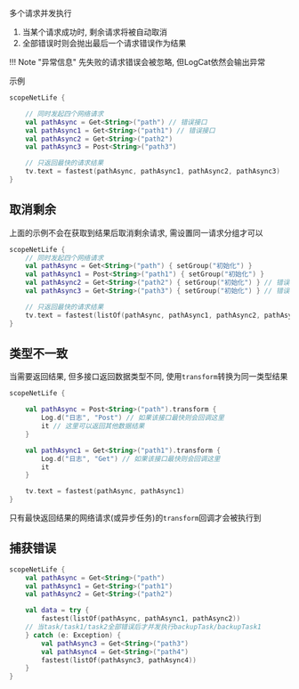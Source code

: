 多个请求并发执行

1. 当某个请求成功时, 剩余请求将被自动取消
2. 全部错误时则会抛出最后一个请求错误作为结果

!!! Note "异常信息"
    先失败的请求错误会被忽略, 但LogCat依然会输出异常

示例
```kotlin
scopeNetLife {

    // 同时发起四个网络请求
    val pathAsync = Get<String>("path") // 错误接口
    val pathAsync1 = Get<String>("path1") // 错误接口
    val pathAsync2 = Get<String>("path2")
    val pathAsync3 = Post<String>("path3")

    // 只返回最快的请求结果
    tv.text = fastest(pathAsync, pathAsync1, pathAsync2, pathAsync3)
}
```


## 取消剩余

上面的示例不会在获取到结果后取消剩余请求, 需设置同一请求分组才可以

```kotlin
scopeNetLife {
    // 同时发起四个网络请求
    val pathAsync = Get<String>("path") { setGroup("初始化") }
    val pathAsync1 = Post<String>("path1") { setGroup("初始化") }
    val pathAsync2 = Get<String>("path2") { setGroup("初始化") } // 错误接口
    val pathAsync3 = Get<String>("path3") { setGroup("初始化") } // 错误接口

    // 只返回最快的请求结果
    tv.text = fastest(listOf(pathAsync, pathAsync1, pathAsync2, pathAsync3), "初始化")
}
```

## 类型不一致

当需要返回结果, 但多接口返回数据类型不同, 使用`transform`转换为同一类型结果

```kotlin
scopeNetLife {

    val pathAsync = Post<String>("path").transform {
        Log.d("日志", "Post") // 如果该接口最快则会回调这里
        it // 这里可以返回其他数据结果
    }

    val pathAsync1 = Get<String>("path1").transform {
        Log.d("日志", "Get") // 如果该接口最快则会回调这里
        it
    }

    tv.text = fastest(pathAsync, pathAsync1)
}
```

只有最快返回结果的网络请求(或异步任务)的`transform`回调才会被执行到

## 捕获错误
```kotlin
scopeNetLife {
    val pathAsync = Get<String>("path")
    val pathAsync1 = Get<String>("path1")
    val pathAsync2 = Get<String>("path2")

    val data = try {
        fastest(listOf(pathAsync, pathAsync1, pathAsync2))
    // 当task/task1/task2全部错误后才并发执行backupTask/backupTask1
    } catch (e: Exception) {
        val pathAsync3 = Get<String>("path3")
        val pathAsync4 = Get<String>("path4")
        fastest(listOf(pathAsync3, pathAsync4))
    }
}
```